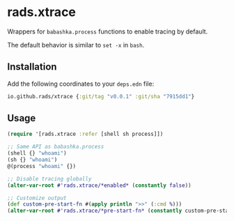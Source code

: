 # rads.xtrace

Wrappers for `babashka.process` functions to enable tracing by default.

The default behavior is similar to `set -x` in `bash`.

## Installation

Add the following coordinates to your `deps.edn` file:

```clojure
io.github.rads/xtrace {:git/tag "v0.0.1" :git/sha "7915dd1"}
```

## Usage

```clojure
(require '[rads.xtrace :refer [shell sh process]])

;; Same API as babashka.process
(shell {} "whoami")
(sh {} "whoami")
@(process "whoami" {})

;; Disable tracing globally
(alter-var-root #'rads.xtrace/*enabled* (constantly false))

;; Customize output
(def custom-pre-start-fn #(apply println ">>" (:cmd %)))
(alter-var-root #'rads.xtrace/*pre-start-fn* (constantly custom-pre-start-fn))
```
